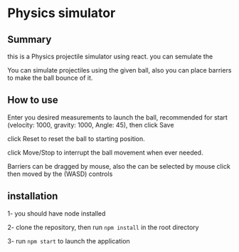 <h1>Physics simulator</h1>

<h2>Summary</h2>
<p>
this is a Physics projectile simulator using react.
you can semulate the 
</p>

<p>
You can simulate projectiles using the given ball, also you can place barriers to make the ball bounce of it.
</p>

<h2>How to use</h2>
<p> 
Enter you desired measurements to launch the ball, recommended for start (velocity: 1000, gravity: 1000, Angle: 45), then click Save
</p>

<p> 
click Reset to reset the ball to starting position.
</p>

<p> 
click Move/Stop to interrupt the ball movement when ever needed.
</p>

<p> 
Barriers can be dragged by mouse, also the can be selected by mouse click then moved by the (WASD) controls
</p>

<h2>installation</h2>
<p> 
1- you should have node installed 
</p>

<p> 
2- clone the repository, then run <code>npm install</code> in the root directory
</p>

<p> 
3- run <code>npm start</code> to launch the application
</p>

